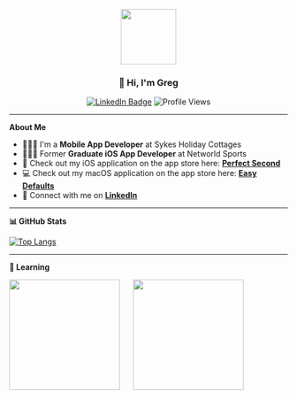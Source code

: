 <!-- Header Section -->
<div align="center">
  <img src="https://media.giphy.com/media/M9gbBd9nbDrOTu1Mqx/giphy.gif" width="100"/>
  
  ### 👋 Hi, I'm Greg

  [![LinkedIn Badge](https://img.shields.io/badge/-Greg%20Andrew%20Ross-blue?style=flat-square&logo=Linkedin&logoColor=white)](https://www.linkedin.com/in/greg-andrew-ross)
  ![Profile Views](https://komarev.com/ghpvc/?username=Hues2&style=flat-square&color=blue)
</div>

---

**About Me**

- 👨🏼‍💻 I'm a **Mobile App Developer** at Sykes Holiday Cottages
- 👨🏼‍💻 Former **Graduate iOS App Developer** at Networld Sports
- 📱 Check out my iOS application on the app store here: [**Perfect Second**](https://apps.apple.com/gb/app/perfect-second/id6686406316)
- 💻 Check out my macOS application on the app store here: [**Easy Defaults**](https://apps.apple.com/gb/app/easy-defaults/id6612588800?mt=12)
- 🔗 Connect with me on [**LinkedIn**](https://www.linkedin.com/in/greg-andrew-ross)

---

**📊 GitHub Stats**

[![Top Langs](https://github-readme-stats.vercel.app/api/top-langs/?username=Hues2&layout=compact&theme=vision-friendly-light)](https://github.com/anuraghazra/github-readme-stats)

<!---
[![Greg's GitHub stats](https://github-readme-stats.vercel.app/api?username=Hues2&show_icons=true&theme=vision-friendly-light)](https://github.com/anuraghazra/github-readme-stats)
--->

---

**🌱 Learning**

<p>
  <img src="https://github.com/user-attachments/assets/fa7bebc4-82ea-4838-9945-5a3b39d62d77" width="200" />
  &nbsp;&nbsp;&nbsp;&nbsp;
  <img src="https://github.com/user-attachments/assets/44b62eb4-7756-49b5-85c9-e6c25390bf22" width="200" />
</p>
